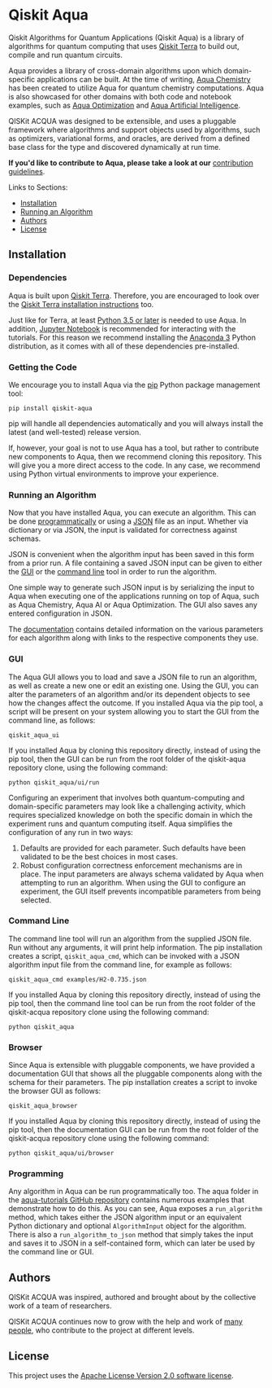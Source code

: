 # Qiskit Aqua

Qiskit Algorithms for Quantum Applications (Qiskit Aqua) is a library of algorithms for quantum computing
that uses [Qiskit Terra](https://qiskit.org/terra) to build out, compile and run quantum circuits.

Aqua provides a library of cross-domain algorithms upon which domain-specific applications can be
built. At the time of writing, [Aqua Chemistry](https://github.com/Qiskit/aqua-chemistry) has
been created to utilize Aqua for quantum chemistry computations. Aqua is also showcased for other
domains with both code and notebook examples, such as
[Aqua Optimization](https://github.com/Qiskit/aqua-tutorials/tree/master/optimization) and
[Aqua Artificial Intelligence](https://github.com/Qiskit/aqua-tutorials/tree/master/artificial_intelligence).

QISKit ACQUA was designed to be extensible, and uses a pluggable framework where algorithms and support objects used
by algorithms, such as optimizers, variational forms, and oracles, are derived from a defined base class for the type and
discovered dynamically at run time.

**If you'd like to contribute to Aqua, please take a look at our**
[contribution guidelines](.github/CONTRIBUTING.rst).

Links to Sections:

* [Installation](#installation)
* [Running an Algorithm](#running-an-algorithm)
* [Authors](#authors)
* [License](#license)

## Installation

### Dependencies

Aqua is built upon [Qiskit Terra](https://qiskit.org/terra).  Therefore, you are encouraged to look over the
[Qiskit Terra installation instructions](https://github.com/Qiskit/qiskit-terra/blob/master/README.md#installation)
too.

Just like for Terra, at least [Python 3.5 or later](https://www.python.org/downloads/) is needed to use Aqua.
In addition, [Jupyter Notebook](https://jupyter.readthedocs.io/en/latest/install.html) is recommended for interacting
with the tutorials. For this reason we recommend installing the [Anaconda 3](https://www.continuum.io/downloads)
Python distribution, as it comes with all of these dependencies pre-installed.

### Getting the Code

We encourage you to install Aqua via the [pip](https://pip.pypa.io/en/stable/) Python package management tool:

```
pip install qiskit-aqua
```

pip will handle all dependencies automatically and you will always install the latest (and well-tested) release version.

If, however, your goal is not to use Aqua has a tool, but rather to contribute new components to Aqua, then we recommend 
cloning this repository.  This will give you a more direct access to the code.  In any case, we recommend using Python virtual 
environments to improve your experience.

### Running an Algorithm

Now that you have installed Aqua, you can execute an algorithm. This can be done [programmatically](#programming) or using a 
[JSON](http://json.org/) file as an input. Whether via dictionary or via JSON, the input is validated for correctness against
schemas. 
 
JSON is convenient when the algorithm input has been saved in this form from a prior run. A file containing a saved
JSON input can be given to either the [GUI](#gui) or the [command line](#command-line) tool in order to run
the algorithm.
 
One simple way to generate such JSON input is by serializing the input to Aqua when executing one of the
applications running on top of Aqua, such as Aqua Chemistry, Aqua AI or Aqua Optimization. The GUI also saves any entered 
configuration in JSON.

The [documentation](https://qiskit.org/documentation/aqua/) contains detailed information on the various parameters for each
algorithm along with links to the respective components they use.
 

### GUI

The Aqua GUI allows you to load and save a JSON file to run an algorithm, as well as create a new one or edit
an existing one. Using the GUI, you can alter the parameters of an algorithm and/or its dependent
objects to see how the changes affect the outcome. If you installed Aqua via the pip tool, a script will be present on
your system allowing you to start the GUI from the command line, as follows:

```
qiskit_aqua_ui
```

If you installed Aqua by cloning this repository directly, instead of using the pip tool, then the GUI can
be run from the root folder of the qiskit-aqua repository clone, using the following command:

```
python qiskit_aqua/ui/run
```

Configuring an experiment that involves both quantum-computing and domain-specific parameters may look like a 
challenging activity, which requires specialized knowledge on both the specific domain in which the experiment runs and
quantum computing itself. Aqua simplifies the configuration of any run in two ways:

1.  Defaults are provided for each parameter. Such defaults have been validated to be the best choices in most cases.
2.  Robust configuration correctness enforcement mechanisms are in place. The input parameters are always schema
    validated by Aqua when attempting to run an algorithm. When using the GUI to configure an experiment,
    the GUI itself prevents incompatible parameters from being selected.

### Command Line

The command line tool will run an algorithm from the supplied JSON file. Run without any arguments, it will print help
information. The pip installation creates a script, `qiskit_aqua_cmd`, which can be invoked with a JSON algorithm input file from the command line, for example as follows:

```
qiskit_aqua_cmd examples/H2-0.735.json
```

If you installed Aqua by cloning this repository directly, instead of using the pip tool, then the command line tool can be
run from the root folder of the qiskit-acqua repository clone using the following command:

```
python qiskit_aqua
```

### Browser

Since Aqua is extensible with pluggable components, we have provided a documentation GUI that shows all the
pluggable components along with the schema for their parameters. The pip installation creates a script to invoke the
browser GUI as follows:

```
qiskit_aqua_browser
```

If you installed Aqua by cloning this repository directly, instead of using the pip tool, then the documentation GUI can be 
run from the root folder of the qiskit-acqua repository clone using the following command:

```
python qiskit_aqua/ui/browser
```

### Programming

Any algorithm in Aqua can be run programmatically too. The aqua folder in the
[aqua-tutorials GitHub repository](https://github.com/Qiskit/aqua-tutorials/tree/master/acqua) contains numerous
examples that demonstrate how to do this. As you can see, Aqua exposes a `run_algorithm` method, which takes either
the JSON algorithm input or an equivalent Python dictionary and optional `AlgorithmInput` object for the algorithm.
There is also a `run_algorithm_to_json` method that simply takes the input and saves it to JSON in a self-contained form,
which can later be used by the command line or GUI.

## Authors

QISKit ACQUA was inspired, authored and brought about by the collective work of a team of researchers.

QISKit ACQUA continues now to grow with the help and work of [many people](./docs/CONTRIBUTORS.rst), who contribute
to the project at different levels.

## License

This project uses the [Apache License Version 2.0 software license](https://www.apache.org/licenses/LICENSE-2.0).
